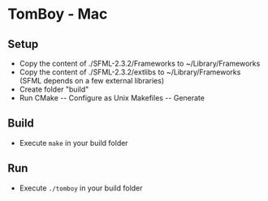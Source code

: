# TomBoy - Mac

## Setup
- Copy the content of ./SFML-2.3.2/Frameworks to ~/Library/Frameworks
- Copy the content of ./SFML-2.3.2/extlibs to ~/Library/Frameworks (SFML depends on a few external libraries)
- Create folder "build"
- Run CMake
-- Configure as Unix Makefiles
-- Generate

## Build
- Execute `make` in your build folder

## Run
- Execute `./tomboy` in your build folder

